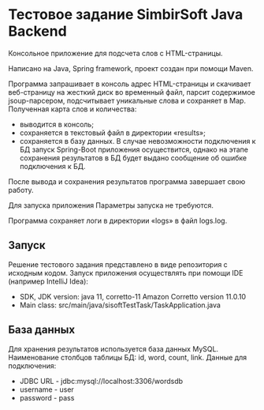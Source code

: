 #  Тестовое задание SimbirSoft Java Backend 

Консольное приложение для подсчета слов с HTML-страницы. 

Написано на Java, Spring framework, проект создан при помощи Maven.

Программа запрашивает в консоль адрес HTML-страницы и скачивает веб-страницу на жесткий диск во временный файл, парсит содержимое jsoup-парсером, подсчитывает уникальные слова и сохраняет в Map.  Полученная карта слов и количества: 
- выводится в консоль;
- сохраняется в текстовый файл в директории «results»;
- сохраняется в базу данных. В случае невозможности подключения к БД запуск Spring-Boot приложения осуществится, однако на этапе сохранения результатов в БД будет выдано сообщение об ошибке подключения к БД. 

После вывода и сохранения результатов программа завершает свою работу.

Для запуска приложения Параметры запуска не требуются.

Программа сохраняет логи в директории «logs» в файл logs.log.

## Запуск
Решение тестового задания представлено в виде репозитория с исходным кодом. Запуск  приложения осуществлять при помощи IDE (например IntelliJ Idea):
- SDK, JDK version: java 11, corretto-11 Amazon Corretto version 11.0.10
- Main class: src/main/java/sisoftTestTask/TaskApplication.java

## База данных
Для хранения результатов используется база данных MySQL. Наименование столбцов таблицы БД: id, word, count, link.
Данные для подключения:
- JDBC URL - jdbc:mysql://localhost:3306/wordsdb
- username - user
- password - pass
